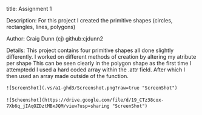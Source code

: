 title: Assignment 1

Description: For this project I created the primitive shapes (circles, rectangles, lines, polygons)

Author: Craig Dunn (cj) github:cjdunn2

Details:
    This project contains four primitive shapes all done slightly differently.
    I worked on different methods of creation by altering my atribute per shape
    This can be seen clearly in the polygon shape as the first time I attemptedd I used a hard coded array within the .attr field. After which I then used an array
    made outside of the function.

    ![ScreenShot](.vs/a1-ghd3/Screenshot.png?raw=true "ScreenShot")

    ![Scheenshot](https://drive.google.com/file/d/19_CTz38cox-7Xb6q_jIAqOZDztMBxJQM/view?usp=sharing "ScreenShot")
    





